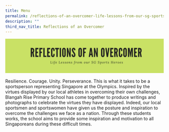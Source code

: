 ```yaml
---
title: Menu
permalink: /reflections-of-an-overcomer-life-lessons-from-our-sg-sports-heroes/
description: ""
third_nav_title: Reflections of an Overcomer
---
```

![](/images/Title.jpeg)

<p>Resilience. Courage. Unity. Perseverance. This is what it takes to be a sportsperson representing Singapore at the Olympics. Inspired by the virtues displayed by our local athletes in overcoming their own challenges, Blangah Rise Primary School has come together to produce writings and photographs to celebrate the virtues they have displayed. Indeed, our local sportsmen and sportswomen have given us the posture and inspiration to overcome the challenges we face as a nation. Through these students works, the school aims to provide some inspiration and motivation to all Singaporeans during these difficult times.</p>